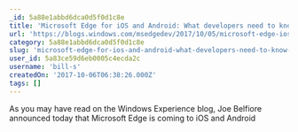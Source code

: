 ```yaml
---
_id: 5a88e1abbd6dca0d5f0d1c8e
title: 'Microsoft Edge for iOS and Android: What developers need to know - Microsoft Edge Dev BlogMicrosoft Edge Dev Blog'
url: 'https://blogs.windows.com/msedgedev/2017/10/05/microsoft-edge-ios-android-developer/'
category: 5a88e1abbd6dca0d5f0d1c8e
slug: 'microsoft-edge-for-ios-and-android-what-developers-need-to-know-microsoft-edge-dev-blogmicrosoft-ed'
user_id: 5a83ce59d6eb0005c4ecda2c
username: 'bill-s'
createdOn: '2017-10-06T06:38:26.000Z'
tags: []
---
```


As you may have read on the Windows Experience blog, Joe Belfiore announced today that Microsoft Edge is coming to iOS and Android
